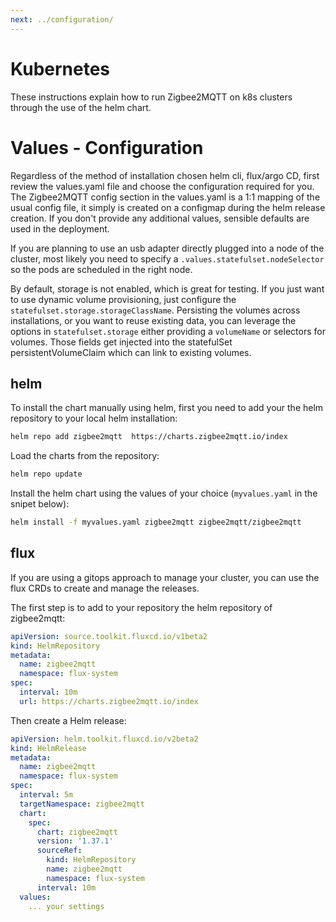 ```yaml
---
next: ../configuration/
---
```

# Kubernetes
These instructions explain how to run Zigbee2MQTT on k8s clusters through the use of the helm chart.

# Values - Configuration
Regardless of the method of installation chosen helm cli, flux/argo CD, first review the values.yaml file and choose the
configuration required for you. 
The Zigbee2MQTT config section in the values.yaml is a 1:1 mapping of the usual config file, it simply is created on a configmap
during the helm release creation. If you don't provide any additional values, sensible defaults are used in the deployment.

If you are planning to use an usb adapter directly plugged into a node of the cluster, most likely you need to
specify a `.values.statefulset.nodeSelector` so the pods are scheduled in the right node. 

By default, storage is not enabled, which is great for testing.
If you just want to use dynamic volume provisioning, just configure the `statefulset.storage.storageClassName`. 
Persisting the volumes across installations, or you want to reuse existing data, you can leverage the options
in `statefulset.storage` either providing a `volumeName` or selectors for volumes. Those fields get injected
into the statefulSet persistentVolumeClaim which can link to existing volumes. 

## helm
To install the chart manually using helm, first you need to add your the helm repository to your local helm installation:
```bash
helm repo add zigbee2mqtt  https://charts.zigbee2mqtt.io/index
```

Load the charts from the repository:
```bash
helm repo update
```

Install the helm chart using the values of your choice (`myvalues.yaml` in the snipet below):
```bash
helm install -f myvalues.yaml zigbee2mqtt zigbee2mqtt/zigbee2mqtt
```

## flux

If you are using a gitops approach to manage your cluster, you can use the flux CRDs to create and manage the releases.

The first step is to add to your repository the helm repository of zigbee2mqtt:
```yaml
apiVersion: source.toolkit.fluxcd.io/v1beta2
kind: HelmRepository
metadata:
  name: zigbee2mqtt
  namespace: flux-system
spec:
  interval: 10m
  url: https://charts.zigbee2mqtt.io/index

```

Then create a Helm release: 
```yaml
apiVersion: helm.toolkit.fluxcd.io/v2beta2
kind: HelmRelease
metadata:
  name: zigbee2mqtt
  namespace: flux-system
spec:
  interval: 5m
  targetNamespace: zigbee2mqtt
  chart:
    spec:
      chart: zigbee2mqtt
      version: '1.37.1'
      sourceRef:
        kind: HelmRepository
        name: zigbee2mqtt
        namespace: flux-system
      interval: 10m
  values:
    ... your settings
```
